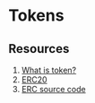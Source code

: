 # Tokens

## Resources

1. [What is token?](https://docs.openzeppelin.com/contracts/4.x/tokens)
2. [ERC20](https://docs.openzeppelin.com/contracts/4.x/erc20)
3. [ERC source code](https://github.com/OpenZeppelin/openzeppelin-contracts/blob/master/contracts/token/ERC20/ERC20.sol)

